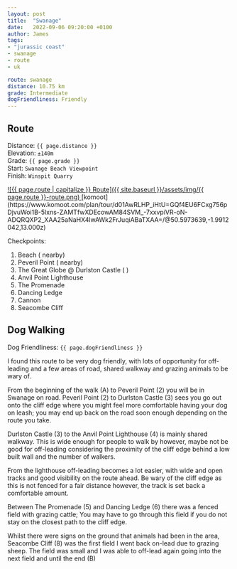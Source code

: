 ```yaml
---
layout: post
title:  "Swanage"
date:   2022-09-06 09:20:00 +0100
author: James
tags:
- "jurassic coast"
- swanage
- route
- uk

route: swanage
distance: 10.75 km
grade: Intermediate
dogFriendliness: Friendly
---
```


## Route

Distance: `{{ page.distance }}`<br>
Elevation: `±140m`<br>
Grade: `{{ page.grade }}`<br>
Start: `Swanage Beach Viewpoint`<br>
Finish: `Winspit Quarry`

<a alt="{{ page.route | capitalize }} Route" data-lightbox="image-1" href="/hiking-dashboard/assets/img/{{ page.route }}-route.png">
    ![{{ page.route | capitalize }} Route]({{ site.baseurl }}/assets/img/{{ page.route }}-route.png)
</a>
[komoot](https://www.komoot.com/plan/tour/d01AwRLHP_iHtU=GQf4EU6FCxg756pDjvuWoi1B-5lxns-ZAMTfwXDEcowAM84SVM_-7xxvpiVR-oN-ADQRQXP2_XAA25aNaHX4lwAWk2FrJuqiABaTXAA=/@50.5973639,-1.9912042,13.000z)

Checkpoints:<br>
<ol>
    <li>Beach (<i class="fa fa-coffee" aria-hidden="true"></i>
    <i class="fa fa-female" aria-hidden="true"></i><i class="fa fa-male" aria-hidden="true"></i> nearby)</li>
    <li>Peveril Point (<i class="fa fa-female" aria-hidden="true"></i><i class="fa fa-male" aria-hidden="true"></i> nearby)</li>
    <li>The Great Globe @ Durlston Castle (<i class="fa fa-coffee" aria-hidden="true"></i>
    <i class="fa fa-female" aria-hidden="true"></i><i class="fa fa-male" aria-hidden="true"></i>)</li>
    <li>Anvil Point Lighthouse</li>
    <li>The Promenade</li>
    <li>Dancing Ledge</li>
    <li>Cannon</li>
    <li>Seacombe Cliff</li>
</ol>

## Dog Walking

Dog Friendliness: `{{ page.dogFriendliness }}`

I found this route to be very dog friendly, with lots of opportunity for off-leading and a few areas of road, shared walkway and grazing animals to be wary of.

From the beginning of the walk (A) to Peveril Point (2) you will be in Swanage on road. Peveril Point (2) to Durlston Castle (3) sees you go out onto the cliff edge where you might feel more comfortable having your dog on leash; you may end up back on the road soon enough depending on the route you take.

Durlston Castle (3) to the Anvil Point Lighthouse (4) is mainly shared walkway. This is wide enough for people to walk by however, maybe not be good for off-leading considering the proximity of the cliff edge behind a low built wall and the number of walkers.

From the lighthouse off-leading becomes a lot easier, with wide and open tracks and good visibility on the route ahead. Be wary of the cliff edge as this is not fenced for a fair distance however, the track is set back a comfortable amount.

Between The Promenade (5) and Dancing Ledge (6) there was a fenced field with grazing cattle; You may have to go through this field if you do not stay on the closest path to the cliff edge. 

Whilst there were signs on the ground that animals had been in the area, Seacombe Cliff (8) was the first field I went back on-lead due to grazing sheep. The field was small and I was able to off-lead again going into the next field and until the end (B)

